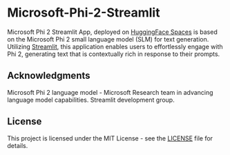 # Microsoft-Phi-2-Streamlit

Microsoft Phi 2 Streamlit App, deployed on [HuggingFace Spaces](https://huggingface.co/spaces) is based on the Microsoft Phi 2 small language model (SLM) for text generation. Utilizing [Streamlit](https://streamlit.io/), this application enables users to effortlessly engage with Phi 2, generating text that is contextually rich in response to their prompts.

## Acknowledgments

Microsoft Phi 2 language model - Microsoft Research team in advancing language model capabilities. 
Streamlit development group.

## License

This project is licensed under the MIT License - see the [LICENSE](LICENSE) file for details.
